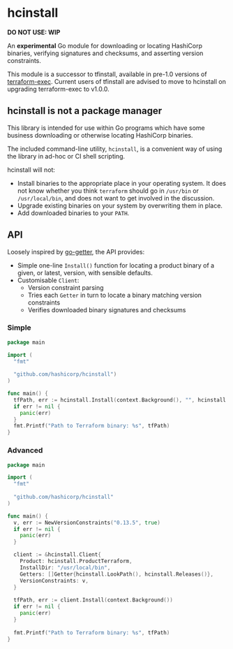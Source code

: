 # hcinstall

**DO NOT USE: WIP**

An **experimental** Go module for downloading or locating HashiCorp binaries, verifying signatures and checksums, and asserting version constraints.

This module is a successor to tfinstall, available in pre-1.0 versions of [terraform-exec](https://github.com/hashicorp/terraform-exec). Current users of tfinstall are advised to move to hcinstall on upgrading terraform-exec to v1.0.0.

## hcinstall is not a package manager

This library is intended for use within Go programs which have some business downloading or otherwise locating HashiCorp binaries.

The included command-line utility, `hcinstall`, is a convenient way of using the library in ad-hoc or CI shell scripting.

hcinstall will not:
 - Install binaries to the appropriate place in your operating system. It does not know whether you think `terraform` should go in `/usr/bin` or `/usr/local/bin`, and does not want to get involved in the discussion.
 - Upgrade existing binaries on your system by overwriting them in place.
 - Add downloaded binaries to your `PATH`.

## API

Loosely inspired by [go-getter](https://github.com/hashicorp/go-getter), the API provides:

 - Simple one-line `Install()` function for locating a product binary of a given, or latest, version, with sensible defaults.
 - Customisable `Client`:
   - Version constraint parsing
   - Tries each `Getter` in turn to locate a binary matching version constraints
   - Verifies downloaded binary signatures and checksums

### Simple

```go
package main

import (
  "fmt"
  
  "github.com/hashicorp/hcinstall")
)

func main() {
  tfPath, err := hcinstall.Install(context.Background(), "", hcinstall.ProductTerraform, "0.13.5", true)
  if err != nil {
    panic(err)
  }
  fmt.Printf("Path to Terraform binary: %s", tfPath)
}
```

### Advanced

```go
package main

import (
  "fmt"
  
  "github.com/hashicorp/hcinstall"
)

func main() {
  v, err := NewVersionConstraints("0.13.5", true)
  if err != nil {
    panic(err)
  }

  client := &hcinstall.Client{
    Product: hcinstall.ProductTerraform,
    InstallDir: "/usr/local/bin",
    Getters: []Getter{hcinstall.LookPath(), hcinstall.Releases()},
    VersionConstraints: v,
  }
  
  tfPath, err := client.Install(context.Background())
  if err != nil {
    panic(err)
  }
  
  fmt.Printf("Path to Terraform binary: %s", tfPath)
}
```
